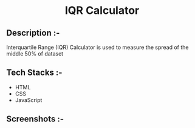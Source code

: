 # <p align="center">IQR Calculator</p>

## Description :-

Interquartile Range (IQR) Calculator is used to measure the spread of the middle 50% of dataset

## Tech Stacks :-

-   HTML
-   CSS
-   JavaScript

## Screenshots :-
